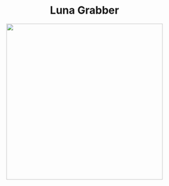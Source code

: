<h1 align="center"> Luna Grabber </h1> 
<p align= "center"> <kbd> <img  src="https://imgur.com/UAvDxxO"width="420"> </kbd><br><br>
